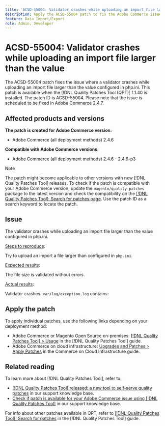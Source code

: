```yaml
---
title: 'ACSD-55004: Validator crashes while uploading an import file larger than the value'
description: Apply the ACSD-55004 patch to fix the Adobe Commerce issue where a validator crashes while uploading an import file larger than the value configured in php.ini.
feature: Data Import/Export
role: Admin, Developer
---
```

# ACSD-55004: Validator crashes while uploading an import file larger than the value 

The ACSD-55004 patch fixes the issue where a validator crashes while uploading an import file larger than the value configured in php.ini. This patch is available when the [!DNL Quality Patches Tool (QPT)] 1.1.40 is installed. The patch ID is ACSD-55004. Please note that the issue is scheduled to be fixed in Adobe Commerce 2.4.7.

## Affected products and versions

**The patch is created for Adobe Commerce version:**

* Adobe Commerce (all deployment methods) 2.4.6

**Compatible with Adobe Commerce versions:**

* Adobe Commerce (all deployment methods) 2.4.6 - 2.4.6-p3

>[!NOTE]
>
>The patch might become applicable to other versions with new [!DNL Quality Patches Tool] releases. To check if the patch is compatible with your Adobe Commerce version, update the `magento/quality-patches` package to the latest version and check the compatibility on the [[!DNL Quality Patches Tool]: Search for patches page](https://experienceleague.adobe.com/tools/commerce-quality-patches/index.html). Use the patch ID as a search keyword to locate the patch.

## Issue

The validator crashes while uploading an import file larger than the value configured in php.ini.

<u>Steps to reproduce</u>:

Try to upload an import a file larger than configured in `php.ini`.

<u>Expected results</u>:

The file size is validated without errors.

<u>Actual results</u>:

Validator crashes.
`var/log/exception.log` contains:


## Apply the patch

To apply individual patches, use the following links depending on your deployment method:

* Adobe Commerce or Magento Open Source on-premises: [[!DNL Quality Patches Tool] > Usage](https://experienceleague.adobe.com/docs/commerce-operations/tools/quality-patches-tool/usage.html) in the [!DNL Quality Patches Tool] guide.
* Adobe Commerce on cloud infrastructure: [Upgrades and Patches > Apply Patches](https://experienceleague.adobe.com/docs/commerce-cloud-service/user-guide/develop/upgrade/apply-patches.html) in the Commerce on Cloud Infrastructure guide.

## Related reading

To learn more about [!DNL Quality Patches Tool], refer to:

* [[!DNL Quality Patches Tool] released: a new tool to self-serve quality patches](/help/announcements/adobe-commerce-announcements/magento-quality-patches-released-new-tool-to-self-serve-quality-patches.md) in our support knowledge base.
* [Check if patch is available for your Adobe Commerce issue using [!DNL Quality Patches Tool]](/help/support-tools/patches-available-in-qpt-tool/check-patch-for-magento-issue-with-magento-quality-patches.md) in our support knowledge base.

For info about other patches available in QPT, refer to [[!DNL Quality Patches Tool]: Search for patches](https://experienceleague.adobe.com/tools/commerce-quality-patches/index.html) in the [!DNL Quality Patches Tool] guide.



